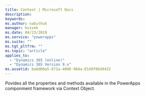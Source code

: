 ```yaml
---
title: Context | Microsoft Docs
description: 
keywords:
ms.author: nabuthuk
manager: kvivek
ms.date: 04/23/2019
ms.service: "powerapps"
ms.suite: ""
ms.tgt_pltfrm: ""
ms.topic: "article"
applies_to: 
  - "Dynamics 365 (online)"
  - "Dynamics 365 Version 9.x"
ms.assetid: ba6d60a5-671a-4006-984a-0149f8649432
---
```


Povides all the properties and methods available in the PowerApps componment framework via Context Object.
